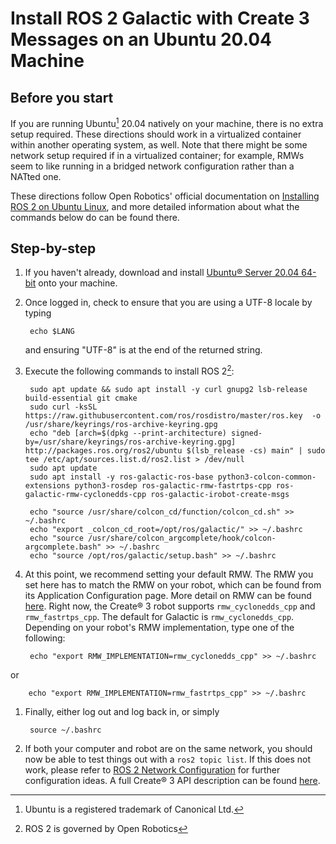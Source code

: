 # Install ROS 2 Galactic with Create 3 Messages on an Ubuntu 20.04 Machine

## Before you start
If you are running Ubuntu[^1] 20.04 natively on your machine, there is no extra setup required.
These directions should work in a virtualized container within another operating system, as well.
Note that there might be some network setup required if in a virtualized container; for example, RMWs seem to like running in a bridged network configuration rather than a NATted one.

These directions follow Open Robotics' official documentation on [Installing ROS 2 on Ubuntu Linux](https://docs.ros.org/en/galactic/Installation/Ubuntu-Install-Binary.html), and more detailed information about what the commands below do can be found there.

## Step-by-step

1. If you haven't already, download and install [Ubuntu® Server 20.04 64-bit](https://releases.ubuntu.com/20.04/ubuntu-20.04.4-live-server-amd64.iso) onto your machine.

1. Once logged in, check to ensure that you are using a UTF-8 locale by typing

        echo $LANG
   and ensuring "UTF-8" is at the end of the returned string.

1. Execute the following commands to install ROS 2[^2]:

        sudo apt update && sudo apt install -y curl gnupg2 lsb-release build-essential git cmake
        sudo curl -ksSL https://raw.githubusercontent.com/ros/rosdistro/master/ros.key  -o /usr/share/keyrings/ros-archive-keyring.gpg
        echo "deb [arch=$(dpkg --print-architecture) signed-by=/usr/share/keyrings/ros-archive-keyring.gpg] http://packages.ros.org/ros2/ubuntu $(lsb_release -cs) main" | sudo tee /etc/apt/sources.list.d/ros2.list > /dev/null
        sudo apt update
        sudo apt install -y ros-galactic-ros-base python3-colcon-common-extensions python3-rosdep ros-galactic-rmw-fastrtps-cpp ros-galactic-rmw-cyclonedds-cpp ros-galactic-irobot-create-msgs

        echo "source /usr/share/colcon_cd/function/colcon_cd.sh" >> ~/.bashrc
        echo "export _colcon_cd_root=/opt/ros/galactic/" >> ~/.bashrc
        echo "source /usr/share/colcon_argcomplete/hook/colcon-argcomplete.bash" >> ~/.bashrc
        echo "source /opt/ros/galactic/setup.bash" >> ~/.bashrc

1. At this point, we recommend setting your default RMW. The RMW you set here has to match the RMW on your robot, which can be found from its Application Configuration page. More detail on RMW can be found [here](../xml-config). Right now, the Create® 3 robot supports `rmw_cyclonedds_cpp` and `rmw_fastrtps_cpp`. The default for Galactic is `rmw_cyclonedds_cpp`. Depending on your robot's RMW implementation, type one of the following:

        echo "export RMW_IMPLEMENTATION=rmw_cyclonedds_cpp" >> ~/.bashrc
or

        echo "export RMW_IMPLEMENTATION=rmw_fastrtps_cpp" >> ~/.bashrc

1. Finally, either log out and log back in, or simply

        source ~/.bashrc

1. If both your computer and robot are on the same network, you should now be able to test things out with a `ros2 topic list`.
If this does not work, please refer to [ROS 2 Network Configuration](../xml-config/) for further configuration ideas.
A full Create® 3 API description can be found [here](../../api/ros2).

[^1]: Ubuntu is a registered trademark of Canonical Ltd.
[^2]: ROS 2 is governed by Open Robotics
